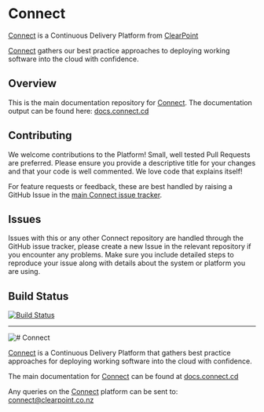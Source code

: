 # Connect
[Connect](http://connect.cd) is a Continuous Delivery Platform from [ClearPoint](http://clearpoint.co.nz)  

[Connect](http://connect.cd) gathers our best practice approaches to deploying working software into the cloud with confidence.

## Overview
This is the main documentation repository for [Connect](http://connect.cd). The documentation output can be found here: [docs.connect.cd](http://docs.connect.cd)

## Contributing
We welcome contributions to the Platform! Small, well tested Pull Requests are preferred. Please ensure you provide a descriptive title for your changes and that your code is well commented. We love code that explains itself!  

For feature requests or feedback, these are best handled by raising a GitHub Issue in the [main Connect issue tracker](https://github.com/ClearPointNZ/connect/issues/new).

## Issues
Issues with this or any other Connect repository are handled through the GitHub issue tracker, please create a new Issue in the relevant repository if you encounter any problems. Make sure you include detailed steps to reproduce your issue along with details about the system or platform you are using.

## Build Status
[![Build Status](https://api.travis-ci.org/ClearPointNZ/connect.svg)](https://travis-ci.org/ClearPointNZ/connect)

----------------------
![# Connect](http://website.clearpoint.co.nz/connect/connect-logo-on-white-border.png "Connect Continuous Delivery Platform")

[Connect](http://connect.cd) is a Continuous Delivery Platform that gathers best practice approaches for deploying working software into the cloud with confidence.

The main documentation for [Connect](http://connect.cd) can be found at [docs.connect.cd](http://docs.connect.cd)

Any queries on the [Connect](http://connect.cd) platform can be sent to: <connect@clearpoint.co.nz>

